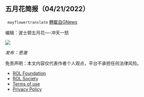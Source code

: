
## 五月花简报（04/21/2022）
` mayflowertranslate` [轉載自GNews](https://gnews.org/zh-hans/2388226/)

编辑：波士顿五月花—-冲天一怒
 
![](https://assets.gnews.org/wp-content/uploads/2022/04/E4F3A04D-97FC-429F-81E8-1EC122070FDA.jpeg)
 
*发布：思澈*

免责声明：本文内容仅代表作者个人观点，平台不承担任何法律风险。
  
- [ROL Foundation](https://rolfoundation.org/)
- [ROL Society](https://rolsociety.org/)
- [Terms of use](https://gnews.org/terms-of-use-3/)
- [Privacy Policy](https://gnews.org/privacy-policy/)

